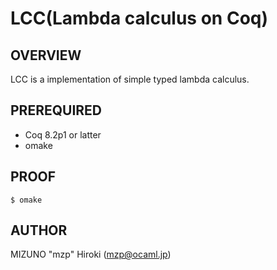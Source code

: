 LCC(Lambda calculus on Coq)
============================

OVERVIEW
--------
LCC is a implementation of simple typed lambda calculus.


PREREQUIRED
-----------

* Coq 8.2p1 or latter
* omake

PROOF
-----

    $ omake


AUTHOR
------
MIZUNO "mzp" Hiroki (mzp@ocaml.jp)

